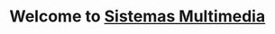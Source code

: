 # Welcome to [Sistemas Multimedia](https://Sistemas-Multimedia.github.io)
<!--
* [Syllabus](https://Sistemas-Multimedia.github.io/syllabus).
* [Contents](https://Sistemas-Multimedia.github.io/contents).
* [Project](https://github.com/Sistemas-Multimedia/VCF).
* [UAL's Web](https://www.ual.es/estudios/masteres/presentacion/plandeestudios/asignatura/7114/71142105).
-->
